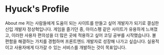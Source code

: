 # Hyuck's Profile
About me
저는 사람들에게 도움이 되는 사이트를 만들고 싶어 개발자가 되기로 결심한 신입 개발자 정상혁입니다. 게임을 즐기던 중, 아이스펭 같은 사이트가 유용하게 느껴졌고, 이러한 사용자 편의성을 더 많은 곳에 적용하고 싶어 코딩 공부를 시작했습니다. 불편함을 해결하는 가치를 경험하며 프론트엔드 개발자로 성장해 나가고 싶습니다. 실용적이고 사용자에게 다가갈 수 있는 서비스를 개발하는 것이 목표입니다.

